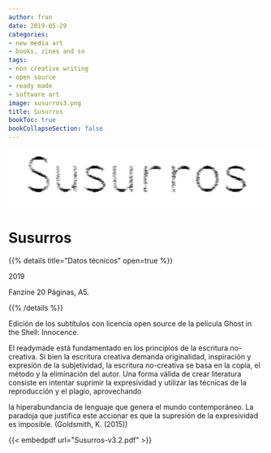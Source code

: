 ```yaml
---
author: fran
date: 2019-05-29
categories:
- new media art
- books, zines and so
tags:
- non creative writing
- open source
- ready made
- software art
image: susurros3.png
title: Susurros
bookToc: true
bookCollapseSection: false
---
```


![susurros3.png](susurros3.png)

# Susurros

{{% details title="Datos técnicos" open=true %}}

2019

Fanzine
20 Páginas, A5.

{{% /details %}}

Edición de los subtítulos con licencia open source de la película Ghost in the Shell: Innocence.

El readymade está fundamentado en los principios de la escritura no-creativa. Si bien la escritura creativa demanda
originalidad, inspiración y expresión de la subjetividad, la escritura no-creativa se basa en la copia, el método y la
eliminación del autor. Una forma válida de crear literatura consiste en intentar suprimir la expresividad y utilizar las
técnicas de la reproducción y el plagio, aprovechando

la hiperabundancia de lenguaje que genera el mundo contemporáneo. La paradoja que justifica este accionar es que la
supresión de la expresividad es imposible.
(Goldsmith, K. (2015))


{{< embedpdf url="Susurros-v3.2.pdf" >}}